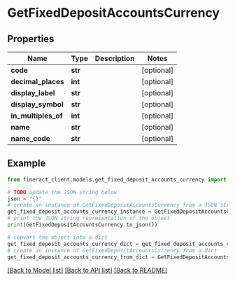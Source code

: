 # GetFixedDepositAccountsCurrency


## Properties

Name | Type | Description | Notes
------------ | ------------- | ------------- | -------------
**code** | **str** |  | [optional] 
**decimal_places** | **int** |  | [optional] 
**display_label** | **str** |  | [optional] 
**display_symbol** | **str** |  | [optional] 
**in_multiples_of** | **int** |  | [optional] 
**name** | **str** |  | [optional] 
**name_code** | **str** |  | [optional] 

## Example

```python
from fineract_client.models.get_fixed_deposit_accounts_currency import GetFixedDepositAccountsCurrency

# TODO update the JSON string below
json = "{}"
# create an instance of GetFixedDepositAccountsCurrency from a JSON string
get_fixed_deposit_accounts_currency_instance = GetFixedDepositAccountsCurrency.from_json(json)
# print the JSON string representation of the object
print(GetFixedDepositAccountsCurrency.to_json())

# convert the object into a dict
get_fixed_deposit_accounts_currency_dict = get_fixed_deposit_accounts_currency_instance.to_dict()
# create an instance of GetFixedDepositAccountsCurrency from a dict
get_fixed_deposit_accounts_currency_from_dict = GetFixedDepositAccountsCurrency.from_dict(get_fixed_deposit_accounts_currency_dict)
```
[[Back to Model list]](../README.md#documentation-for-models) [[Back to API list]](../README.md#documentation-for-api-endpoints) [[Back to README]](../README.md)


